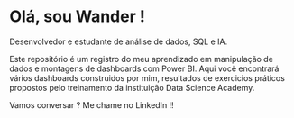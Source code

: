 # Olá, sou Wander !
Desenvolvedor e estudante de análise de dados, SQL e IA.

Este repositório é um registro do meu aprendizado em manipulação de dados e montagens de dashboards com Power BI.
Aqui você encontrará vários dashboards construidos por mim, resultados de exercicios práticos propostos pelo treinamento da instituição Data Science Academy.

Vamos conversar ? Me chame no LinkedIn !!
